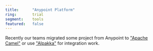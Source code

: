 ```yaml
---
title:      "Anypoint Platform"
ring:       trial
segment:    tools
featured:   false
---
```


Recently our teams migrated some project from Anypoint to ["Apache Camel"](/languages-and-frameworks/apache-camel/) or use ["Alpakka"](/languages-and-frameworks/alpakka/) for integration work.
